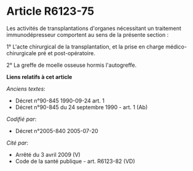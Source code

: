 # Article R6123-75

Les activités de transplantations d'organes nécessitant un traitement immunodépresseur comportent au sens de la présente
section  :

1° L'acte chirurgical de la transplantation, et la prise en charge médico-chirurgicale pré et post-opératoire.

2° La greffe de moelle osseuse hormis l'autogreffe.

**Liens relatifs à cet article**

_Anciens textes_:

  - Décret n°90-845 1990-09-24 art. 1
  - Décret n°90-845 du 24 septembre 1990 - art. 1 (Ab)

_Codifié par_:

  - Décret n°2005-840 2005-07-20

_Cité par_:

  - Arrêté du 3 avril 2009 (V)
  - Code de la santé publique - art. R6123-82 (VD)
